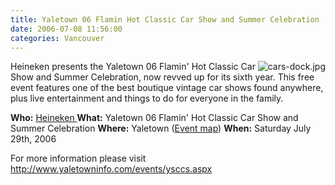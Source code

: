 ```yaml
---
title: Yaletown 06 Flamin Hot Classic Car Show and Summer Celebration
date: 2006-07-08 11:56:00
categories: Vancouver
---
```

<img src="/public/uploads/2006/07/cars-dock.jpg" id="image26" alt="cars-dock.jpg" align="right" />
Heineken presents the Yaletown 06 Flamin' Hot Classic Car Show and Summer Celebration, now revved up for its sixth year. This free event features one of the best boutique vintage car shows found anywhere, plus live entertainment and things to do for everyone in the family.

<strong>Who:</strong> <a href="http://www.heineken.com/">Heineken </a>
<strong>What:</strong> Yaletown 06 Flamin' Hot Classic Car Show and Summer Celebration
<strong>Where:</strong> Yaletown (<a href="http://www.yaletowninfo.com/events/map.aspx">Event map</a>)
<strong>When:</strong> Saturday July 29th, 2006

For more information please visit
<a href="http://www.yaletowninfo.com/events/ysccs.aspx">http://www.yaletowninfo.com/events/ysccs.aspx</a>
